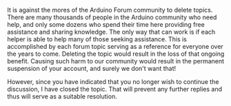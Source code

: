 It is against the mores of the Arduino Forum community to delete topics. There are many thousands of people in the Arduino community who need help, and only some dozens who spend their time here providing free assistance and sharing knowledge. The only way that can work is if each helper is able to help many of those seeking assistance. This is accomplished by each forum topic serving as a reference for everyone over the years to come. Deleting the topic would result in the loss of that ongoing benefit. Causing such harm to our community would result in the permanent suspension of your account, and surely we don't want that!

However, since you have indicated that you no longer wish to continue the discussion, I have closed the topic. That will prevent any further replies and thus will serve as a suitable resolution.
